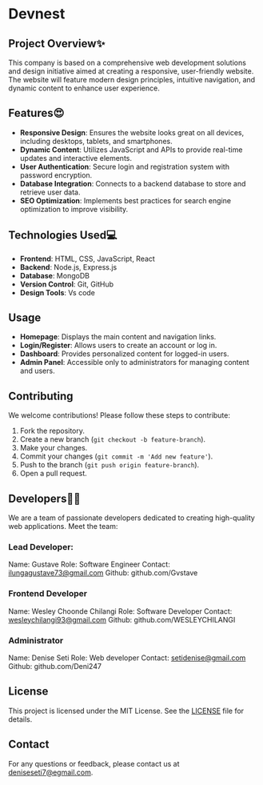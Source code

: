 # Devnest

## Project Overview✨

This company is based on a comprehensive web development solutions and design initiative aimed at creating a responsive, user-friendly website. The website will feature modern design principles, intuitive navigation, and dynamic content to enhance user experience.

## Features😍

- **Responsive Design**: Ensures the website looks great on all devices, including desktops, tablets, and smartphones.
- **Dynamic Content**: Utilizes JavaScript and APIs to provide real-time updates and interactive elements.
- **User Authentication**: Secure login and registration system with password encryption.
- **Database Integration**: Connects to a backend database to store and retrieve user data.
- **SEO Optimization**: Implements best practices for search engine optimization to improve visibility.

## Technologies Used💻

- **Frontend**: HTML, CSS, JavaScript, React
- **Backend**: Node.js, Express.js
- **Database**: MongoDB
- **Version Control**: Git, GitHub
- **Design Tools**: Vs code


## Usage

- **Homepage**: Displays the main content and navigation links.
- **Login/Register**: Allows users to create an account or log in.
- **Dashboard**: Provides personalized content for logged-in users.
- **Admin Panel**: Accessible only to administrators for managing content and users.

## Contributing

We welcome contributions! Please follow these steps to contribute:

1. Fork the repository.
2. Create a new branch (`git checkout -b feature-branch`).
3. Make your changes.
4. Commit your changes (`git commit -m 'Add new feature'`).
5. Push to the branch (`git push origin feature-branch`).
6. Open a pull request.

## Developers👨‍💻
We are a team of passionate developers dedicated to creating high-quality web applications. Meet the team:
### Lead Developer:
Name: Gustave 
Role: Software Engineer
Contact: ilungagustave73@gmail.com
Github: github.com/Gvstave

### Frontend Developer
Name: Wesley Choonde Chilangi
Role: Software Developer
Contact: wesleychilangi93@gmail.com
Github: github.com/WESLEYCHILANGI

### Administrator
Name: Denise Seti
Role: Web developer
Contact: setidenise@gmail.com
Github: github.com/Deni247

## License

This project is licensed under the MIT License. See the [LICENSE](LICENSE) file for details.

## Contact

For any questions or feedback, please contact us at [deniseseti7@egmail.com](mailto:deniseseti7@gamil.com).



